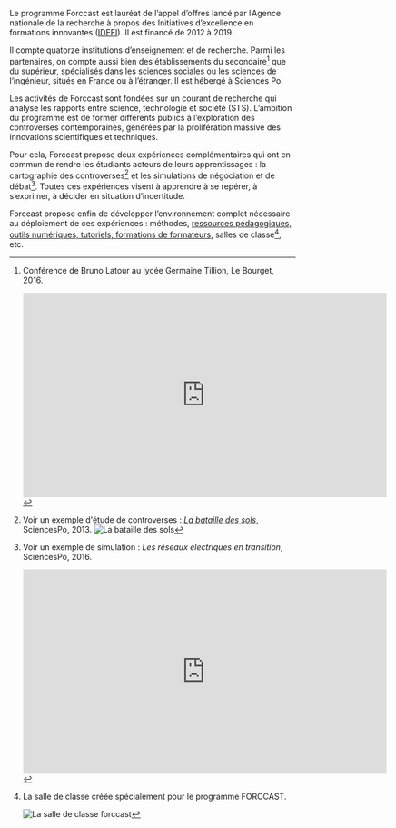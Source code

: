 Le programme Forccast est lauréat de l’appel d’offres lancé par l’Agence nationale de la recherche à propos des Initiatives d’excellence en formations innovantes ([IDEFI](http://www.agence-nationale-recherche.fr/investissements-d-avenir/appels-a-projets/2011/initiatives-dexcellence-en-formations-innovantes-idefi/)). Il est financé de 2012 à 2019.

Il compte quatorze institutions d’enseignement et de recherche. Parmi les partenaires, on compte aussi bien des établissements du secondaire[^lien-lycees] que du supérieur, spécialisés dans les sciences sociales ou les sciences de l’ingénieur, situés en France ou à l’étranger. Il est hébergé à Sciences Po.

Les activités de Forccast sont fondées sur un courant de recherche qui analyse les rapports entre science, technologie et société (STS). L’ambition du programme est de former différents publics à l’exploration des controverses contemporaines, générées par la prolifération massive des innovations scientifiques et techniques.

Pour cela, Forccast propose deux expériences complémentaires qui ont en commun de rendre les étudiants acteurs de leurs apprentissages : la cartographie des controverses[^carto-controverses] et les simulations de négociation et de débat[^simulation]. Toutes ces expériences visent à apprendre à se repérer, à s’exprimer, à décider en situation d’incertitude.

Forccast propose enfin de développer l’environnement complet nécessaire au déploiement de ces expériences : méthodes, [ressources pédagogiques, outils numériques, tutoriels, formations de formateurs](/fr/resources), salles de classe[^salle-classe], etc.

[^lien-lycees]: Conférence de Bruno Latour au lycée Germaine Tillion, Le Bourget, 2016.

	<iframe src="https://player.vimeo.com/video/154046912?color=ffffff&byline=0&portrait=0" width="640" height="360" frameborder="0" webkitallowfullscreen mozallowfullscreen allowfullscreen></iframe>

[^carto-controverses]:

	Voir un exemple d'étude de controverses : [*La bataille des sols*](http://www.i-m.mx/sols/bataille_des_sols/la-bataille-des-sols.html), SciencesPo, 2013.
	![La bataille des sols](http://forccast.hypotheses.org/files/2017/05/bataillesols.png)

[^simulation]:

	Voir un exemple de simulation : *Les réseaux électriques en transition*, SciencesPo, 2016.

	<iframe src="https://player.vimeo.com/video/207531778" width="640" height="360" frameborder="0" webkitallowfullscreen mozallowfullscreen allowfullscreen></iframe>
    
[^salle-classe]: 

	La salle de classe créée spécialement pour le programme FORCCAST.

	![La salle de classe forccast](http://forccast.hypotheses.org/files/2017/05/ARM160428-019.jpg)
